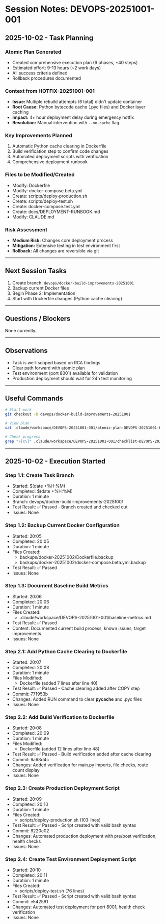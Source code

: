 # Session Notes: DEVOPS-20251001-001

## 2025-10-02 - Task Planning

### Atomic Plan Generated
- Created comprehensive execution plan (6 phases, ~40 steps)
- Estimated effort: 9-13 hours (~2 work days)
- All success criteria defined
- Rollback procedures documented

### Context from HOTFIX-20251001-001
- **Issue:** Multiple rebuild attempts (6 total) didn't update container
- **Root Cause:** Python bytecode cache (.pyc files) and Docker layer caching
- **Impact:** 4+ hour deployment delay during emergency hotfix
- **Resolution:** Manual intervention with `--no-cache` flag

### Key Improvements Planned
1. Automatic Python cache clearing in Dockerfile
2. Build verification step to confirm code changes
3. Automated deployment scripts with verification
4. Comprehensive deployment runbook

### Files to be Modified/Created
- Modify: Dockerfile
- Modify: docker-compose.beta.yml
- Create: scripts/deploy-production.sh
- Create: scripts/deploy-test.sh
- Create: docker-compose.test.yml
- Create: docs/DEPLOYMENT-RUNBOOK.md
- Modify: CLAUDE.md

### Risk Assessment
- **Medium Risk:** Changes core deployment process
- **Mitigation:** Extensive testing in test environment first
- **Rollback:** All changes are reversible via git

---

## Next Session Tasks

1. Create branch: `devops/docker-build-improvements-20251001`
2. Backup current Docker files
3. Begin Phase 2: Implementation
4. Start with Dockerfile changes (Python cache clearing)

---

## Questions / Blockers

None currently.

---

## Observations

- Task is well-scoped based on RCA findings
- Clear path forward with atomic plan
- Test environment (port 8001) available for validation
- Production deployment should wait for 24h test monitoring

---

## Useful Commands

```bash
# Start work
git checkout -b devops/docker-build-improvements-20251001

# View plan
cat .claude/workspace/DEVOPS-20251001-001/atomic-plan-DEVOPS-20251001-001.md

# Check progress
grep "\[x\]" .claude/workspace/DEVOPS-20251001-001/checklist-DEVOPS-20251001-001.md | wc -l
```

---

## 2025-10-02 - Execution Started

### Step 1.1: Create Task Branch
- Started: $(date +%H:%M)
- Completed: $(date +%H:%M)
- Duration: 1 minute
- Branch: devops/docker-build-improvements-20251001
- Test Result: ✅ Passed - Branch created and checked out
- Issues: None


### Step 1.2: Backup Current Docker Configuration
- Started: 20:05
- Completed: 20:05
- Duration: 1 minute
- Files Created:
  * backups/docker-20251002/Dockerfile.backup
  * backups/docker-20251002/docker-compose.beta.yml.backup
- Test Result: ✅ Passed
- Issues: None

### Step 1.3: Document Baseline Build Metrics
- Started: 20:06
- Completed: 20:06
- Duration: 1 minute
- Files Created:
  * .claude/workspace/DEVOPS-20251001-001/baseline-metrics.md
- Test Result: ✅ Passed
- Content: Documented current build process, known issues, target improvements
- Issues: None

### Step 2.1: Add Python Cache Clearing to Dockerfile
- Started: 20:07
- Completed: 20:08
- Duration: 1 minute
- Files Modified:
  * Dockerfile (added 7 lines after line 40)
- Test Result: ✅ Passed - Cache clearing added after COPY step
- Commit: 771953b
- Changes: Added RUN command to clear __pycache__ and .pyc files
- Issues: None

### Step 2.2: Add Build Verification to Dockerfile
- Started: 20:08
- Completed: 20:09
- Duration: 1 minute
- Files Modified:
  * Dockerfile (added 12 lines after line 48)
- Test Result: ✅ Passed - Build verification added after cache clearing
- Commit: 6a63d4c
- Changes: Added verification for main.py imports, file checks, route count display
- Issues: None

### Step 2.3: Create Production Deployment Script
- Started: 20:09
- Completed: 20:10
- Duration: 1 minute
- Files Created:
  * scripts/deploy-production.sh (103 lines)
- Test Result: ✅ Passed - Script created with valid bash syntax
- Commit: 6220c02
- Changes: Automated production deployment with pre/post verification, health checks
- Issues: None

### Step 2.4: Create Test Environment Deployment Script
- Started: 20:10
- Completed: 20:11
- Duration: 1 minute
- Files Created:
  * scripts/deploy-test.sh (76 lines)
- Test Result: ✅ Passed - Script created with valid bash syntax
- Commit: e542591
- Changes: Automated test deployment for port 8001, health check verification
- Issues: None
